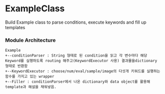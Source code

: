 # ExampleClass
Build Example class to parse conditions, execute keywords and fill up templates


### Module Architecture

```
Example 
+--conditionParser : String 형태로 된 condition을 읽고 각 변수마다 해당 Keyword를 실행하도록 routing 해주고(KeywordExecutor 사용) 결과물을dictionary형태로 반환함       
+--KeywordExecutor : choose/num/eval/sample/image의 다섯개 키워드를 실행하는 함수를 가지고 있는 wrapper                    
+--Filler : conditionParser에서 나온 dictionary와 data object를 활용해 template과 해설을 채워넣음. 
```
